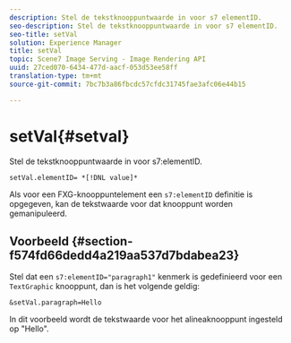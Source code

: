 ```yaml
---
description: Stel de tekstknooppuntwaarde in voor s7 elementID.
seo-description: Stel de tekstknooppuntwaarde in voor s7 elementID.
seo-title: setVal
solution: Experience Manager
title: setVal
topic: Scene7 Image Serving - Image Rendering API
uuid: 27ced070-6434-477d-aacf-053d53ee58ff
translation-type: tm+mt
source-git-commit: 7bc7b3a86fbcdc57cfdc31745fae3afc06e44b15

---
```



# setVal{#setval}

Stel de tekstknooppuntwaarde in voor s7:elementID.

`setVal.elementID= *[!DNL value]*`

Als voor een FXG-knooppuntelement een `s7:elementID` definitie is opgegeven, kan de tekstwaarde voor dat knooppunt worden gemanipuleerd.

## Voorbeeld {#section-f574fd66dedd4a219aa537d7bdabea23}

Stel dat een `s7:elementID="paragraph1"` kenmerk is gedefinieerd voor een `TextGraphic` knooppunt, dan is het volgende geldig:

`&setVal.paragraph=Hello`

In dit voorbeeld wordt de tekstwaarde voor het alineaknooppunt ingesteld op &quot;Hello&quot;.
